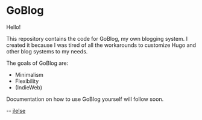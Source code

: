 # GoBlog

Hello!

This repository contains the code for GoBlog, my own blogging system. I created it because I was tired of all the workarounds to customize Hugo and other blog systems to my needs.

The goals of GoBlog are:

- Minimalism
- Flexibility
- (IndieWeb)

Documentation on how to use GoBlog yourself will follow soon.

-- [jlelse](https://jlelse.blog)